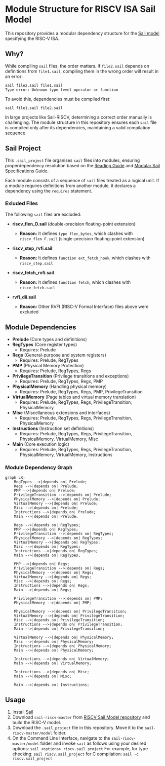 # Module Structure for RISCV ISA Sail Model
This repository provides a modular dependency structure for the [Sail model](https://github.com/riscv/sail-riscv) specifying the RISC-V ISA.

## Why?
While compiling `sail` files, the order matters. If `file2.sail` depends on definitions from `file1.sail`, compiling them in the wrong order will result in an error: <br />

```
sail file2.sail file1.sail
Type error: Unknown type level operator or function
```

To avoid this, dependencies must be compiled first:<br />

```sail file1.sail file2.sail```

In large projects like Sail-RISCV, determining a correct order manually is challenging. The module structure in this repository ensures each `sail` file is compiled only after its dependencies, maintaining a valid compilation sequence. 

## Sail Project
This `.sail_project` file organises `sail` files into modules, ensuring properdependency resolution based on the [Reading Guide](https://github.com/riscv/sail-riscv/blob/master/doc/ReadingGuide.md) and [Modular Sail Specifications Guide](https://github.com/rems-project/sail/blob/sail2/doc/asciidoc/modules.adoc).

Each module consists of a sequence of `sail` files treated as a logical unit. If a module requires definitions from another module, it declares a dependency using the `requires` statement. 

### Exluded Files
The following `sail` files are excluded:

- **riscv_flen_D.sail** (double-precision floating-point extension)  
  - **Reason:** It defines `type flen_bytes`, which clashes with `riscv_flen_F.sail` (single-precision floating-point extension)

- **riscv_step_rvfi.sail**  
  - **Reason:** It defines `function ext_fetch_hook`, which clashes with `riscv_step.sail`

- **riscv_fetch_rvfi.sail**  
  - **Reason:** It defines `function fetch`, which clashes with `riscv_fetch.sail` 

- **rvfi_dii.sail**
  - **Reason:** Other RVFI (RISC-V Formal Interface) files above were excluded

## Module Dependencies
- **Prelude** (Core types and definitions)
- **RegTypes** (Core register types)
  - Requires: Prelude
- **Regs** (General-purpose and system registers)
  - Requires: Prelude, RegTypes
- **PMP** (Physical Memory Protection)
  - Requires: Prelude, RegTypes, Regs
- **PrivilegeTransition** (Privilege transitions and exceptions)
  - Requires: Prelude, RegTypes, Regs, PMP
- **PhysicalMemory** (Handling physical memory)
  - Requires: Prelude, RegTypes, Regs, PMP, PrivilegeTransition
- **VirtualMemory** (Page tables and virtual memory translation)
  - Requires: Prelude, RegTypes, Regs, PrivilegeTransition, PhysicalMemory
- **Misc** (Miscellaneous extensions and interfaces)
  - Requires: Prelude, RegTypes, Regs, PrivilegeTransition, PhysicalMemory
- **Instructions** (Instruction set definitions)
  - Requires: Prelude, RegTypes, Regs, PrivilegeTransition, PhysicalMemory, VirtualMemory, Misc
- **Main** (Core execution logic)
  - Requires: Prelude, RegTypes, Regs, PrivilegeTransition, PhysicalMemory, VirtualMemory, Instructions

### Module Dependency Graph 
```mermaid
graph LR;
    RegTypes -->|depends on| Prelude;
    Regs -->|depends on| Prelude;
    PMP -->|depends on| Prelude;
    PrivilegeTransition -->|depends on| Prelude;
    PhysicalMemory -->|depends on| Prelude;
    VirtualMemory -->|depends on| Prelude;
    Misc -->|depends on| Prelude;
    Instructions -->|depends on| Prelude;
    Main -->|depends on| Prelude;
    
    Regs -->|depends on| RegTypes;
    PMP -->|depends on| RegTypes;
    PrivilegeTransition -->|depends on| RegTypes;
    PhysicalMemory -->|depends on| RegTypes;
    VirtualMemory -->|depends on| RegTypes;
    Misc -->|depends on| RegTypes;
    Instructions -->|depends on| RegTypes;
    Main -->|depends on| RegTypes;

    PMP -->|depends on| Regs;
    PrivilegeTransition -->|depends on| Regs;
    PhysicalMemory -->|depends on| Regs;
    VirtualMemory -->|depends on| Regs;
    Misc -->|depends on| Regs;
    Instructions -->|depends on| Regs;
    Main -->|depends on| Regs;

    PrivilegeTransition -->|depends on| PMP;
    PhysicalMemory -->|depends on| PMP;

    PhysicalMemory -->|depends on| PrivilegeTransition;
    VirtualMemory -->|depends on| PrivilegeTransition;
    Misc -->|depends on| PrivilegeTransition;
    Instructions -->|depends on| PrivilegeTransition;
    Main -->|depends on| PrivilegeTransition;

    VirtualMemory -->|depends on| PhysicalMemory;
    Misc -->|depends on| PhysicalMemory;
    Instructions -->|depends on| PhysicalMemory;
    Main -->|depends on| PhysicalMemory;

    Instructions -->|depends on| VirtualMemory;
    Main -->|depends on| VirtualMemory;

    Instructions -->|depends on| Misc;
    Main -->|depends on| Misc;

    Main -->|depends on| Instructions;

```

 
## Usage
1. Install [Sail](https://github.com/rems-project/sail)
2. Download `sail-riscv-master` from [RISCV Sail Model repository](https://github.com/riscv/sail-riscv/tree/master) and build the RISC-V model.
3. Download the `.sail_project` file in this repository. Move it to the `sail-riscv-master/model` folder.
4. On the Command Line Interface, navigate to the `sail-riscv-master/model` folder and invoke `sail` as follows using your desired options: `sail <options> riscv.sail_project`
     For example, for type checking: `sail riscv.sail_project`
                  for C compilation: `sail -c riscv.sail_project`



